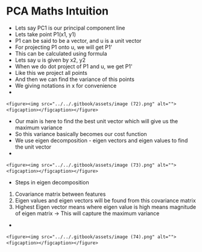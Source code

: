 # PCA Maths Intuition

* Lets say PC1 is our principal component line
* Lets take point P1(x1, y1)
* P1 can be said to be a vector, and u is a unit vector
* For projecting P1 onto u, we will get P1'
* This can be calculated using formula
* Lets say u is given by x2, y2
* When we do dot project of P1 and u, we get P1'
* Like this we project all points
* And then we can find the variance of this points
* We giving notations in x for convenience
*

    <figure><img src="../../.gitbook/assets/image (72).png" alt=""><figcaption></figcaption></figure>
* Our main is here to find the best unit vector which will give us the maximum variance
* So this variance basically becomes our cost function
* We use eigen decomposition - eigen vectors and eigen values to find the unit vector
*

    <figure><img src="../../.gitbook/assets/image (73).png" alt=""><figcaption></figcaption></figure>
* &#x20;Steps in eigen decomposition

1. Covariance matrix between features
2. Eigen values and eigen vectors will be found from this covariance matrix
3. Highest Eigen vector means where eigen value is high means magnitude of eigen matrix -> This will capture the maximum variance

*

    <figure><img src="../../.gitbook/assets/image (74).png" alt=""><figcaption></figcaption></figure>

